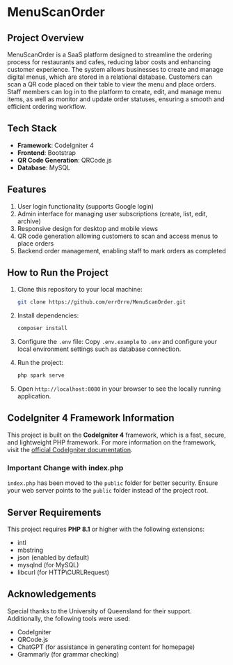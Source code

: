# MenuScanOrder

## Project Overview
MenuScanOrder is a SaaS platform designed to streamline the ordering process for restaurants and cafes, reducing labor costs and enhancing customer experience. The system allows businesses to create and manage digital menus, which are stored in a relational database. Customers can scan a QR code placed on their table to view the menu and place orders. Staff members can log in to the platform to create, edit, and manage menu items, as well as monitor and update order statuses, ensuring a smooth and efficient ordering workflow.

## Tech Stack
- **Framework**: CodeIgniter 4
- **Frontend**: Bootstrap
- **QR Code Generation**: QRCode.js
- **Database**: MySQL

## Features
1. User login functionality (supports Google login)
2. Admin interface for managing user subscriptions (create, list, edit, archive)
3. Responsive design for desktop and mobile views
4. QR code generation allowing customers to scan and access menus to place orders
5. Backend order management, enabling staff to mark orders as completed

## How to Run the Project
1. Clone this repository to your local machine:
    ```bash
    git clone https://github.com/err0rre/MenuScanOrder.git
    ```
2. Install dependencies:
    ```bash
    composer install
    ```
3. Configure the `.env` file:
    Copy `.env.example` to `.env` and configure your local environment settings such as database connection.

4. Run the project:
    ```bash
    php spark serve
    ```

5. Open `http://localhost:8080` in your browser to see the locally running application.

## CodeIgniter 4 Framework Information
This project is built on the **CodeIgniter 4** framework, which is a fast, secure, and lightweight PHP framework. For more information on the framework, visit the [official CodeIgniter documentation](https://codeigniter.com/docs).

### Important Change with index.php
`index.php` has been moved to the `public` folder for better security. Ensure your web server points to the `public` folder instead of the project root.

## Server Requirements
This project requires **PHP 8.1** or higher with the following extensions:
- intl
- mbstring
- json (enabled by default)
- mysqlnd (for MySQL)
- libcurl (for HTTP\CURLRequest)

## Acknowledgements
Special thanks to the University of Queensland for their support. Additionally, the following tools were used:
- CodeIgniter
- QRCode.js
- ChatGPT (for assistance in generating content for homepage)
- Grammarly (for grammar checking)
